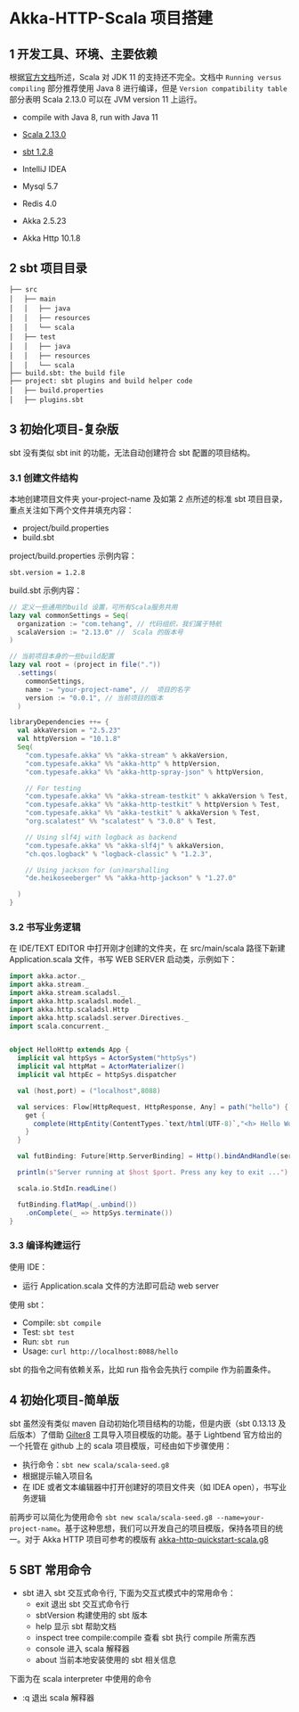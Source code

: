 # Akka-HTTP-Scala 项目搭建

## 1 开发工具、环境、主要依赖

根据[官方文档](https://docs.Scala-lang.org/overviews/jdk-compatibility/overview.html)所述，Scala 对 JDK 11 的支持还不完全。文档中 `Running versus compiling` 部分推荐使用 Java 8 进行编译，但是 `Version compatibility table` 部分表明 Scala 2.13.0 可以在 JVM version 11 上运行。

- compile with Java 8, run with Java 11
- [Scala 2.13.0](https://www.Scala-lang.org/download/)
- [sbt 1.2.8](https://www.Scala-sbt.org/0.13/docs/zh-cn/Setup.html)
- IntelliJ IDEA
- Mysql 5.7
- Redis 4.0

- Akka 2.5.23
- Akka Http 10.1.8

## 2 sbt 项目目录

```text
├── src
│　 ├── main
│　 │　 ├── java
│　 │　 ├── resources
│　 │　 └── scala
│　 ├── test
│　 │　 ├── java
│　 │　 ├── resources
│　 │　 └── scala
├── build.sbt: the build file
├── project: sbt plugins and build helper code
│　 ├── build.properties
│　 ├── plugins.sbt
```

## 3 初始化项目-复杂版

sbt 没有类似 sbt init 的功能，无法自动创建符合 sbt 配置的项目结构。

### 3.1 创建文件结构

本地创建项目文件夹 your-project-name 及如第 2 点所述的标准 sbt 项目目录，重点关注如下两个文件并填充内容：

- project/build.properties
- build.sbt

project/build.properties 示例内容：

```text
sbt.version = 1.2.8
```

build.sbt 示例内容：

```sbt
// 定义一些通用的build 设置，可所有Scala服务共用
lazy val commonSettings = Seq(
  organization := "com.tehang", // 代码组织，我们属于特航
  scalaVersion := "2.13.0" //  Scala 的版本号
)

// 当前项目本身的一些build配置
lazy val root = (project in file("."))
  .settings(
    commonSettings,
    name := "your-project-name", //  项目的名字
    version := "0.0.1", // 当前项目的版本
  )

libraryDependencies ++= {
  val akkaVersion = "2.5.23"
  val httpVersion = "10.1.8"
  Seq(
    "com.typesafe.akka" %% "akka-stream" % akkaVersion,
    "com.typesafe.akka" %% "akka-http" % httpVersion,
    "com.typesafe.akka" %% "akka-http-spray-json" % httpVersion,

    // For testing
    "com.typesafe.akka" %% "akka-stream-testkit" % akkaVersion % Test,
    "com.typesafe.akka" %% "akka-http-testkit" % httpVersion % Test,
    "com.typesafe.akka" %% "akka-testkit" % akkaVersion % Test,
    "org.scalatest" %% "scalatest" % "3.0.8" % Test,

    // Using slf4j with logback as backend
    "com.typesafe.akka" %% "akka-slf4j" % akkaVersion,
    "ch.qos.logback" % "logback-classic" % "1.2.3",

    // Using jackson for (un)marshalling
    "de.heikoseeberger" %% "akka-http-jackson" % "1.27.0"

  )
}
```

### 3.2 书写业务逻辑

在 IDE/TEXT EDITOR 中打开刚才创建的文件夹，在 src/main/scala 路径下新建 Application.scala 文件，书写 WEB SERVER 启动类，示例如下：

```scala
import akka.actor._
import akka.stream._
import akka.stream.scaladsl._
import akka.http.scaladsl.model._
import akka.http.scaladsl.Http
import akka.http.scaladsl.server.Directives._
import scala.concurrent._


object HelloHttp extends App {
  implicit val httpSys = ActorSystem("httpSys")
  implicit val httpMat = ActorMaterializer()
  implicit val httpEc = httpSys.dispatcher

  val (host,port) = ("localhost",8088)

  val services: Flow[HttpRequest, HttpResponse, Any] = path("hello") {
    get {
      complete(HttpEntity(ContentTypes.`text/html(UTF-8)`,"<h> Hello World! </h>"))
    }
  }

  val futBinding: Future[Http.ServerBinding] = Http().bindAndHandle(services,host,port)

  println(s"Server running at $host $port. Press any key to exit ...")

  scala.io.StdIn.readLine()

  futBinding.flatMap(_.unbind())
    .onComplete(_ => httpSys.terminate())
}
```

### 3.3 编译构建运行

使用 IDE：

- 运行 Application.scala 文件的方法即可启动 web server

使用 sbt：

- Compile: `sbt compile`
- Test: `sbt test`
- Run: `sbt run`
- Usage: `curl http://localhost:8088/hello`

sbt 的指令之间有依赖关系，比如 run 指令会先执行 compile 作为前置条件。

## 4 初始化项目-简单版

sbt 虽然没有类似 maven 自动初始化项目结构的功能，但是内嵌（sbt 0.13.13 及后版本）了借助 [Gilter8](http://www.foundweekends.org/giter8/) 工具导入项目模版的功能。基于 Lightbend 官方给出的一个托管在 github 上的 scala 项目模版，可经由如下步骤使用：

- 执行命令：`sbt new scala/scala-seed.g8`
- 根据提示输入项目名
- 在 IDE 或者文本编辑器中打开创建好的项目文件夹（如 IDEA open），书写业务逻辑

前两步可以简化为使用命令 `sbt new scala/scala-seed.g8 --name=your-project-name`。基于这种思想，我们可以开发自己的项目模版，保持各项目的统一。对于 Akka HTTP 项目可参考的模版有 [akka-http-quickstart-scala.g8](https://github.com/akka/akka-http-quickstart-scala.g8)

## 5 SBT 常用命令

- sbt 进入 sbt 交互式命令行, 下面为交互式模式中的常用命令：
  - exit 退出 sbt 交互式命令行
  - sbtVersion 构建使用的 sbt 版本
  - help 显示 sbt 帮助文档
  - inspect tree compile:compile 查看 sbt 执行 compile 所需东西
  - console 进入 scala 解释器
  - about 当前本地安装使用的 sbt 相关信息

下面为在 scala interpreter 中使用的命令

- :q 退出 scala 解释器
